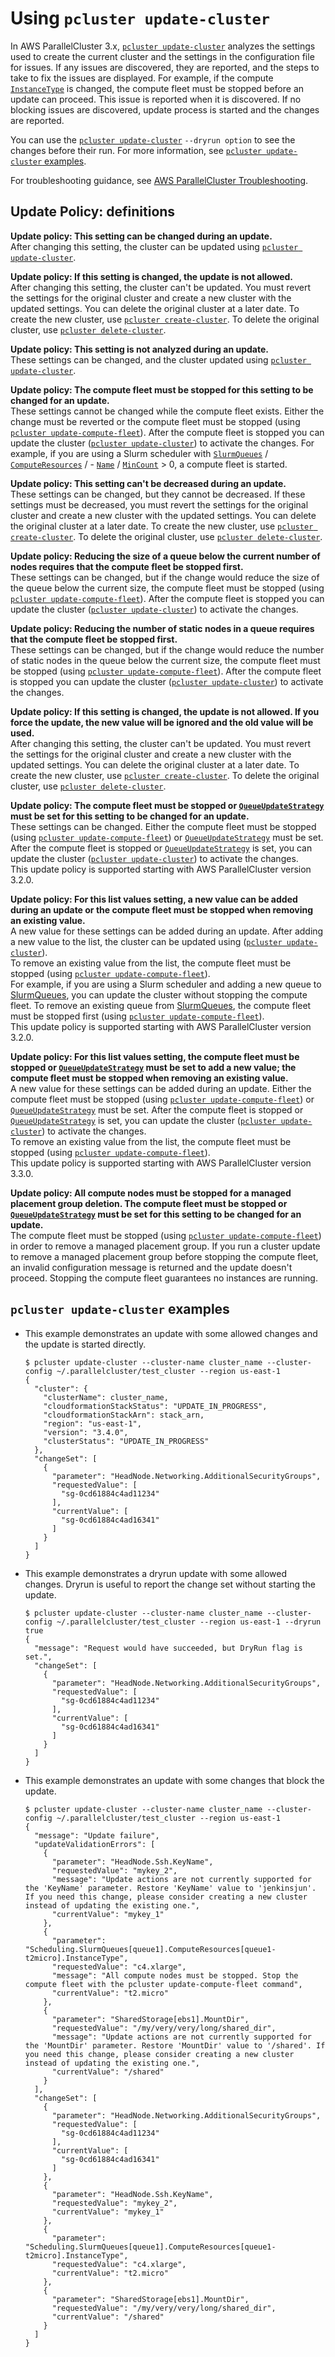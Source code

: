 # Using `pcluster update-cluster`<a name="using-pcluster-update-cluster-v3"></a>

In AWS ParallelCluster 3\.x, [`pcluster update-cluster`](pcluster.update-cluster-v3.md) analyzes the settings used to create the current cluster and the settings in the configuration file for issues\. If any issues are discovered, they are reported, and the steps to take to fix the issues are displayed\. For example, if the compute [`InstanceType`](Scheduling-v3.md#yaml-Scheduling-SlurmQueues-ComputeResources-InstanceType) is changed, the compute fleet must be stopped before an update can proceed\. This issue is reported when it is discovered\. If no blocking issues are discovered, update process is started and the changes are reported\.

You can use the [`pcluster update-cluster`](pcluster.update-cluster-v3.md) `--dryrun option` to see the changes before their run\. For more information, see [`pcluster update-cluster` examples](#pcluster-update-cluster-examples)\.

For troubleshooting guidance, see [AWS ParallelCluster Troubleshooting](troubleshooting-v3.md)\.

## Update Policy: definitions<a name="pcluster-update-policy-definitions"></a>

**Update policy: This setting can be changed during an update\.**  
After changing this setting, the cluster can be updated using [`pcluster update-cluster`](pcluster.update-cluster-v3.md)\.

**Update policy: If this setting is changed, the update is not allowed\.**  
After changing this setting, the cluster can't be updated\. You must revert the settings for the original cluster and create a new cluster with the updated settings\. You can delete the original cluster at a later date\. To create the new cluster, use [`pcluster create-cluster`](pcluster.create-cluster-v3.md)\. To delete the original cluster, use [`pcluster delete-cluster`](pcluster.delete-cluster-v3.md)\.

**Update policy: This setting is not analyzed during an update\.**  
These settings can be changed, and the cluster updated using [`pcluster update-cluster`](pcluster.update-cluster-v3.md)\.

**Update policy: The compute fleet must be stopped for this setting to be changed for an update\.**  
These settings cannot be changed while the compute fleet exists\. Either the change must be reverted or the compute fleet must be stopped \(using [`pcluster update-compute-fleet`](pcluster.update-compute-fleet-v3.md)\)\. After the compute fleet is stopped you can update the cluster \([`pcluster update-cluster`](pcluster.update-cluster-v3.md)\) to activate the changes\. For example, if you are using a Slurm scheduler with [`SlurmQueues`](Scheduling-v3.md#Scheduling-v3-SlurmQueues) / [`ComputeResources`](Scheduling-v3.md#Scheduling-v3-SlurmQueues-ComputeResources) / \- [`Name`](Scheduling-v3.md#yaml-Scheduling-SlurmQueues-ComputeResources-Name) / [`MinCount`](Scheduling-v3.md#yaml-Scheduling-SlurmQueues-ComputeResources-MinCount) > 0, a compute fleet is started\.

**Update policy: This setting can't be decreased during an update\.**  
These settings can be changed, but they cannot be decreased\. If these settings must be decreased, you must revert the settings for the original cluster and create a new cluster with the updated settings\. You can delete the original cluster at a later date\. To create the new cluster, use [`pcluster create-cluster`](pcluster.create-cluster-v3.md)\. To delete the original cluster, use [`pcluster delete-cluster`](pcluster.delete-cluster-v3.md)\.

**Update policy: Reducing the size of a queue below the current number of nodes requires that the compute fleet be stopped first\.**  
These settings can be changed, but if the change would reduce the size of the queue below the current size, the compute fleet must be stopped \(using [`pcluster update-compute-fleet`](pcluster.update-compute-fleet-v3.md)\)\. After the compute fleet is stopped you can update the cluster \([`pcluster update-cluster`](pcluster.update-cluster-v3.md)\) to activate the changes\.

**Update policy: Reducing the number of static nodes in a queue requires that the compute fleet be stopped first\.**  
These settings can be changed, but if the change would reduce the number of static nodes in the queue below the current size, the compute fleet must be stopped \(using [`pcluster update-compute-fleet`](pcluster.update-compute-fleet-v3.md)\)\. After the compute fleet is stopped you can update the cluster \([`pcluster update-cluster`](pcluster.update-cluster-v3.md)\) to activate the changes\.

**Update policy: If this setting is changed, the update is not allowed\. If you force the update, the new value will be ignored and the old value will be used\.**  
After changing this setting, the cluster can't be updated\. You must revert the settings for the original cluster and create a new cluster with the updated settings\. You can delete the original cluster at a later date\. To create the new cluster, use [`pcluster create-cluster`](pcluster.create-cluster-v3.md)\. To delete the original cluster, use [`pcluster delete-cluster`](pcluster.delete-cluster-v3.md)\.

**Update policy: The compute fleet must be stopped or [`QueueUpdateStrategy`](Scheduling-v3.md#yaml-Scheduling-SlurmSettings-QueueUpdateStrategy) must be set for this setting to be changed for an update\.**  
These settings can be changed\. Either the compute fleet must be stopped \(using [`pcluster update-compute-fleet`](pcluster.update-compute-fleet-v3.md)\) or [`QueueUpdateStrategy`](Scheduling-v3.md#yaml-Scheduling-SlurmSettings-QueueUpdateStrategy) must be set\. After the compute fleet is stopped or [`QueueUpdateStrategy`](Scheduling-v3.md#yaml-Scheduling-SlurmSettings-QueueUpdateStrategy) is set, you can update the cluster \([`pcluster update-cluster`](pcluster.update-cluster-v3.md)\) to activate the changes\.  
This update policy is supported starting with AWS ParallelCluster version 3\.2\.0\.

**Update policy: For this list values setting, a new value can be added during an update or the compute fleet must be stopped when removing an existing value\.**  
A new value for these settings can be added during an update\. After adding a new value to the list, the cluster can be updated using \([`pcluster update-cluster`](pcluster.update-cluster-v3.md)\)\.  
To remove an existing value from the list, the compute fleet must be stopped \(using [`pcluster update-compute-fleet`](pcluster.update-compute-fleet-v3.md)\)\.  
For example, if you are using a Slurm scheduler and adding a new queue to [SlurmQueues](Scheduling-v3.md#Scheduling-v3-SlurmQueues), you can update the cluster without stopping the compute fleet\. To remove an existing queue from [SlurmQueues](Scheduling-v3.md#Scheduling-v3-SlurmQueues), the compute fleet must be stopped first \(using [`pcluster update-compute-fleet`](pcluster.update-compute-fleet-v3.md)\)\.  
This update policy is supported starting with AWS ParallelCluster version 3\.2\.0\.

**Update policy: For this list values setting, the compute fleet must be stopped or [`QueueUpdateStrategy`](Scheduling-v3.md#yaml-Scheduling-SlurmSettings-QueueUpdateStrategy) must be set to add a new value; the compute fleet must be stopped when removing an existing value\.**  
A new value for these settings can be added during an update\. Either the compute fleet must be stopped \(using [`pcluster update-compute-fleet`](pcluster.update-compute-fleet-v3.md)\) or [`QueueUpdateStrategy`](Scheduling-v3.md#yaml-Scheduling-SlurmSettings-QueueUpdateStrategy) must be set\. After the compute fleet is stopped or [`QueueUpdateStrategy`](Scheduling-v3.md#yaml-Scheduling-SlurmSettings-QueueUpdateStrategy) is set, you can update the cluster \([`pcluster update-cluster`](pcluster.update-cluster-v3.md)\) to activate the changes\.  
To remove an existing value from the list, the compute fleet must be stopped \(using [`pcluster update-compute-fleet`](pcluster.update-compute-fleet-v3.md)\)\.  
This update policy is supported starting with AWS ParallelCluster version 3\.3\.0\.

**Update policy: All compute nodes must be stopped for a managed placement group deletion\. The compute fleet must be stopped or [`QueueUpdateStrategy`](Scheduling-v3.md#yaml-Scheduling-SlurmSettings-QueueUpdateStrategy) must be set for this setting to be changed for an update\.**  
The compute fleet must be stopped \(using [`pcluster update-compute-fleet`](pcluster.update-compute-fleet-v3.md)\) in order to remove a managed placement group\. If you run a cluster update to remove a managed placement group before stopping the compute fleet, an invalid configuration message is returned and the update doesn't proceed\. Stopping the compute fleet guarantees no instances are running\.

## `pcluster update-cluster` examples<a name="pcluster-update-cluster-examples"></a>
+ This example demonstrates an update with some allowed changes and the update is started directly\.

  ```
  $ pcluster update-cluster --cluster-name cluster_name --cluster-config ~/.parallelcluster/test_cluster --region us-east-1
  {
    "cluster": {
      "clusterName": cluster_name,
      "cloudformationStackStatus": "UPDATE_IN_PROGRESS",
      "cloudformationStackArn": stack_arn,
      "region": "us-east-1",
      "version": "3.4.0",
      "clusterStatus": "UPDATE_IN_PROGRESS"
    },
    "changeSet": [
      {
        "parameter": "HeadNode.Networking.AdditionalSecurityGroups",
        "requestedValue": [
          "sg-0cd61884c4ad11234"
        ],
        "currentValue": [
          "sg-0cd61884c4ad16341"
        ]
      }
    ]
  }
  ```
+ This example demonstrates a dryrun update with some allowed changes\. Dryrun is useful to report the change set without starting the update\.

  ```
  $ pcluster update-cluster --cluster-name cluster_name --cluster-config ~/.parallelcluster/test_cluster --region us-east-1 --dryrun true
  {
    "message": "Request would have succeeded, but DryRun flag is set.",
    "changeSet": [
      {
        "parameter": "HeadNode.Networking.AdditionalSecurityGroups",
        "requestedValue": [
          "sg-0cd61884c4ad11234"
        ],
        "currentValue": [
          "sg-0cd61884c4ad16341"
        ]
      }
    ]
  }
  ```
+ This example demonstrates an update with some changes that block the update\.

  ```
  $ pcluster update-cluster --cluster-name cluster_name --cluster-config ~/.parallelcluster/test_cluster --region us-east-1
  {
    "message": "Update failure",
    "updateValidationErrors": [
      {
        "parameter": "HeadNode.Ssh.KeyName",
        "requestedValue": "mykey_2",
        "message": "Update actions are not currently supported for the 'KeyName' parameter. Restore 'KeyName' value to 'jenkinsjun'. If you need this change, please consider creating a new cluster instead of updating the existing one.",
        "currentValue": "mykey_1"
      },
      {
        "parameter": "Scheduling.SlurmQueues[queue1].ComputeResources[queue1-t2micro].InstanceType",
        "requestedValue": "c4.xlarge",
        "message": "All compute nodes must be stopped. Stop the compute fleet with the pcluster update-compute-fleet command",
        "currentValue": "t2.micro"
      },
      {
        "parameter": "SharedStorage[ebs1].MountDir",
        "requestedValue": "/my/very/very/long/shared_dir",
        "message": "Update actions are not currently supported for the 'MountDir' parameter. Restore 'MountDir' value to '/shared'. If you need this change, please consider creating a new cluster instead of updating the existing one.",
        "currentValue": "/shared"
      }
    ],
    "changeSet": [
      {
        "parameter": "HeadNode.Networking.AdditionalSecurityGroups",
        "requestedValue": [
          "sg-0cd61884c4ad11234"
        ],
        "currentValue": [
          "sg-0cd61884c4ad16341"
        ]
      },
      {
        "parameter": "HeadNode.Ssh.KeyName",
        "requestedValue": "mykey_2",
        "currentValue": "mykey_1"
      },
      {
        "parameter": "Scheduling.SlurmQueues[queue1].ComputeResources[queue1-t2micro].InstanceType",
        "requestedValue": "c4.xlarge",
        "currentValue": "t2.micro"
      },
      {
        "parameter": "SharedStorage[ebs1].MountDir",
        "requestedValue": "/my/very/very/long/shared_dir",
        "currentValue": "/shared"
      }
    ]
  }
  ```